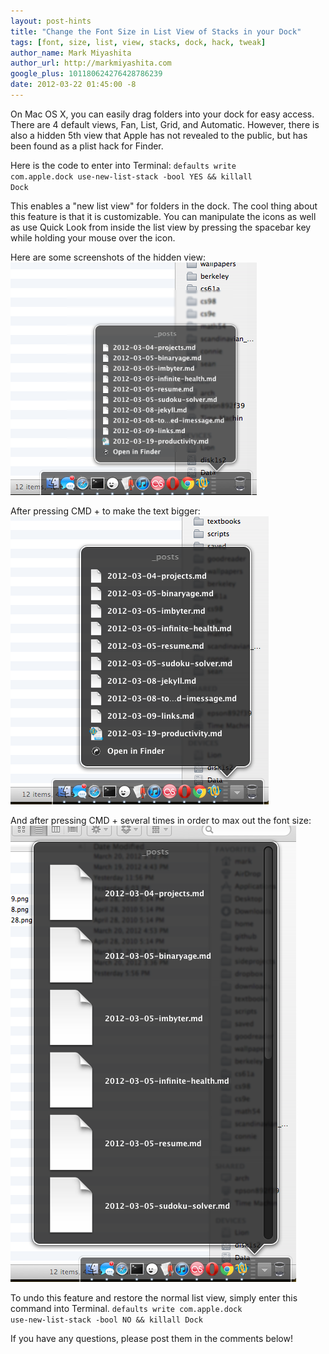 ```yaml
---
layout: post-hints
title: "Change the Font Size in List View of Stacks in your Dock"
tags: [font, size, list, view, stacks, dock, hack, tweak]
author_name: Mark Miyashita
author_url: http://markmiyashita.com
google_plus: 101180624276428786239
date: 2012-03-22 01:45:00 -8
---
```


On Mac OS X, you can easily drag folders into your dock for easy access. There are 4 default views, Fan, List, Grid, and Automatic. However, there is also a hidden 5th view that Apple has not revealed to the public, but has been found as a plist hack for Finder.

Here is the code to enter into Terminal:
<code>defaults write com.apple.dock use-new-list-stack -bool YES && killall Dock</code>

This enables a "new list view" for folders in the dock. The cool thing about this feature is that it is customizable. You can manipulate the icons as well as use Quick Look from inside the list view by pressing the spacebar key while holding your mouse over the icon.

Here are some screenshots of the hidden view:
<img class="clear blog-image normal-border" src="/images/dock_size_1.png" title="Dock List View">

After pressing CMD + to make the text bigger:
<img class="clear blog-image normal-border" src="/images/dock_size_2.png" title="Dock List View">

And after pressing CMD + several times in order to max out the font size:
<img class="clear blog-image normal-border" src="/images/dock_size_3.png" title="Dock List View">

To undo this feature and restore the normal list view, simply enter this command into Terminal.
<code>defaults write com.apple.dock use-new-list-stack -bool NO && killall Dock</code>

If you have any questions, please post them in the comments below!
